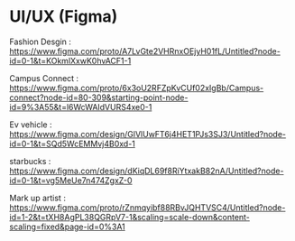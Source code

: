 # UI/UX (Figma)

Fashion Desgin : https://www.figma.com/proto/A7LvGte2VHRnxOEjyH01fL/Untitled?node-id=0-1&t=KOkmlXxwK0hvACF1-1

Campus Connect : https://www.figma.com/proto/6x3oU2RFZpKvCUf02xIgBb/Campus-connect?node-id=80-309&starting-point-node-id=9%3A55&t=l6WcWAIdVURS4xe0-1

Ev vehicle     : https://www.figma.com/design/GlVlUwFT6j4HET1PJs3SJ3/Untitled?node-id=0-1&t=SQd5WcEMMvj4B0xd-1   

starbucks      : https://www.figma.com/design/dKiqDL69f8RiYtxakB82nA/Untitled?node-id=0-1&t=vg5MeUe7n474ZgxZ-0

Mark up artist : https://www.figma.com/proto/rZnmqyibf88RBvJQHTVSC4/Untitled?node-id=1-2&t=tXH8AgPL38QGRpV7-1&scaling=scale-down&content-scaling=fixed&page-id=0%3A1
